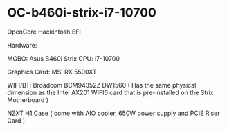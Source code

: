 # OC-b460i-strix-i7-10700

OpenCore Hackintosh EFI 

Hardware:

MOBO: Asus B460i Strix
CPU: i7-10700


Graphics Card: MSI RX 5500XT

WIFI/BT: Broadcom BCM94352Z DW1560  ( Has the same physical dimension as the Intel AX201 WIFI6 card that is pre-installed on the Strix Motherboard )


NZXT H1 Case ( come with AIO cooler, 650W power supply and PCIE Riser Card )
